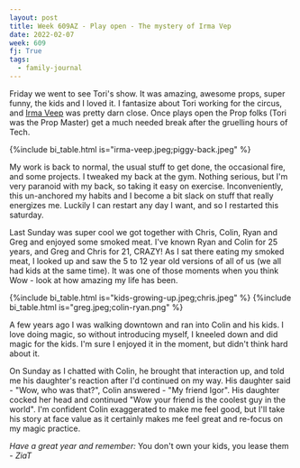 ```yaml
---
layout: post
title: Week 609AZ - Play open - The mystery of Irma Vep
date: 2022-02-07
week: 609
fj: True
tags:
  - family-journal
---
```


Friday we went to see Tori's show. It was amazing, awesome props, super funny, the kids and I loved it. I fantasize about Tori working for the circus, and [Irma Veep](https://en.wikipedia.org/wiki/The_Mystery_of_Irma_Vep) was pretty darn close. Once plays open the Prop folks (Tori was the Prop Master) get a much needed break after the gruelling hours of Tech.

{%include bi_table.html is="irma-veep.jpeg;piggy-back.jpeg" %}

My work is back to normal, the usual stuff to get done, the occasional fire, and some projects. I tweaked my back at the gym. Nothing serious, but I'm very paranoid with my back, so taking it easy on exercise. Inconveniently, this un-anchored my habits and I become a bit slack on stuff that really energizes me. Luckily I can restart any day I want, and so I restarted this saturday.

Last Sunday was super cool we got together with Chris, Colin, Ryan and Greg and enjoyed some smoked meat. I've known Ryan and Colin for 25 years, and Greg and Chris for 21, CRAZY! As I sat there eating my smoked meat, I looked up and saw the 5 to 12 year old versions of all of us (we all had kids at the same time). It was one of those moments when you think Wow - look at how amazing my life has been.

{%include bi_table.html is="kids-growing-up.jpeg;chris.jpeg" %}
{%include bi_table.html is="greg.jpeg;colin-ryan.png" %}

A few years ago I was walking downtown and ran into Colin and his kids. I love doing magic, so without introducing myself, I kneeled down and did magic for the kids. I'm sure I enjoyed it in the moment, but didn't think hard about it.

On Sunday as I chatted with Colin, he brought that interaction up, and told me his daughter's reaction after I'd continued on my way. His daughter said - "Wow, who was that?", Colin answered - "My friend Igor". His daughter cocked her head and continued "Wow your friend is the coolest guy in the world". I'm confident Colin exaggerated to make me feel good, but I'll take his story at face value as it certainly makes me feel great and re-focus on my magic practice.

_Have a great year and remember:_ You don't own your kids, you lease them - _ZiaT_

